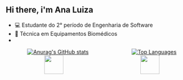 ## Hi there, i'm Ana Luiza


- 💻 Estudante do 2° período de Engenharia de Software<br>
- 🌱 Técnica em Equipamentos Biomédicos
- 
<div style="display: flex; justify-content: space-around;">
  <a href="https://github.com/anuraghazra/github-readme-stats&count_private=true">
    <img src="https://github-readme-stats.vercel.app/api?username=analufreitasx&show_icons=true&theme=jolly" alt="Anurag's GitHub stats" />
  </a>
  <a href="https://github.com/anuraghazra/github-readme-stats">
    <img src="https://github-readme-stats.vercel.app/api/top-langs/?username=analufreitasx&layout=compact&theme=jolly" alt="Top Languages" />
  </a>
</div>


<div style="display: flex; justify-content: space-around;">
  <img height=50em; src="https://cdn.jsdelivr.net/gh/devicons/devicon@latest/icons/c/c-plain.svg" />
  <img height=50em; src="https://cdn.jsdelivr.net/gh/devicons/devicon@latest/icons/html5/html5-original.svg" />        
</div>

          
